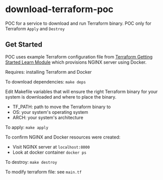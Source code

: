 # download-terraform-poc
POC for a service to download and run Terraform binary. POC only for Terraform `Apply` and `Destroy`

## Get Started

POC uses example Terraform configuration file from [Terraform Getting Started Learn Module](https://learn.hashicorp.com/terraform/getting-started/install#quick-start-tutorial) which provisions NGINX server using Docker.

Requires: installing Terraform and Docker

To download dependencies: `make deps`

Edit Makefile variables that will ensure the right Terraform binary for your system is downloaded and where to place the binary.
- TF_PATH: path to move the Terraform binary to
- OS: your system's operating system
- ARCH: your system's architecture

To apply: `make apply`

To confirm NGINX and Docker resources were created:
- Visit NGINX server at `localhost:8000`
- Look at docker container `docker ps`

To destroy: `make destroy`

To modify terraform file: see `main.tf`
